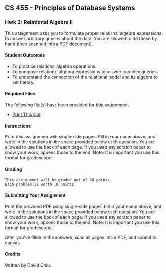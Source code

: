## CS 455 - Principles of Database Systems

### Hwk 3: Relational Algebra II

This assignment asks you to formulate proper relational algebra expressions to answer arbitrary queries about the data. You are allowed to do these by hand (then scanned into a PDF document).

#### Student Outcomes

- To practice relational algebra operations.
- To compose relational algebra expressions to answer complex queries.
- To understand the connection of the relational model and its algebra to set theory.

#### Required Files

The following file(s) have been provided for this assignment.

- [Print This Out](DB_Hwk3.pdf)

#### Instructions

Print this assignment with single-side pages. Fill in your name above, and write in the solutions in the space provided below each question. You are allowed to use the back of each page. If you used any scratch paper to show your work, append those to the end. Note: It is important you use this format for gradescope.

#### Grading

```
This assignment will be graded out of 80 points.
Each problem is worth 10 points.

```

#### Submitting Your Assignment

Print the provided PDF using single-side pages. Fill in your name above, and write in the solutions in the space provided below each question. You are allowed to use the back of each page. If you used any scratch paper to show your work, append those to the end. Note: It is important you use this format for gradescope.

After you've filled in the answers, scan all pages into a PDF, and submit to canvas.

#### Credits

Written by David Chiu.
